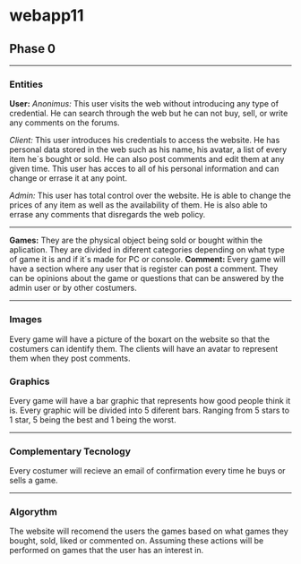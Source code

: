 # webapp11
## Phase 0
***
### Entities
**User:**
*Anonimus:*  This user visits the web without introducing any type of credential. He can search through the web but he can not buy, sell, or write any comments on the forums.

*Client:* This user introduces his credentials to access the website. He has personal data stored in the web such as his name, his avatar, a list of every item he´s bought or sold. He can also post comments and edit them at any given time. This user has acces to all of his personal information and can change or errase it at any point.

*Admin:* This user has total control over the website. He is able to change the prices of any item as well as the availability of them. He is also able to errase any comments that disregards the web policy. 
***
**Games:** They are the physical object being sold or bought within the aplication. They are divided in diferent categories depending on what type of game it is and if it´s made for PC or console.
**Comment:** Every game will have a section where any user that is register can post a comment. They can be opinions about the game or questions that can be answered by the admin user or by other costumers.
***
### Images
Every game will have a picture of the boxart on the website so that the costumers can identify them. The clients will have an avatar to represent them when they post comments.
### Graphics
Every game will have a bar graphic that represents how good people think it is. Every graphic will be divided into 5 diferent bars. Ranging from 5 stars to 1 star, 5 being the best and 1 being the worst.
***
### Complementary Tecnology
Every costumer will recieve an email of confirmation every time he buys or sells a game.
***
### Algorythm
The website will recomend the users the games based on what games they bought, sold, liked or commented on. Assuming these actions will be performed on games that the user has an interest in.
